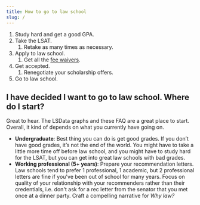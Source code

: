 ```yaml
---
title: How to go to law school
slug: /
---
```


1. Study hard and get a good GPA.
1. Take the LSAT.
    1. Retake as many times as necessary.
1. Apply to law school.
    1. Get all the [fee waivers](/terminology#fee-waiver).
1. Get accepted.
    1. Renegotiate your scholarship offers.
1. Go to law school.

## I have decided I want to go to law school. Where do I start?
Great to hear. The LSData graphs and these FAQ are a great place to start. Overall, it kind of depends on what you currently have going on.

* **Undergraduate**: Best thing you can do is get good grades. If you don’t have good grades, it’s not the end of the world. You might have to take a little more time off before law school, and you might have to study hard for the LSAT, but you can get into great law schools with bad grades.
* **Working professional (5+ years)**: Prepare your recommendation letters. Law schools tend to prefer 1 professional, 1 academic, but 2 professional letters are fine if you've been out of school for many years. Focus on quality of your relationship with your recommenders rather than their credentials, i.e. don't ask for a rec letter from the senator that you met once at a dinner party. Craft a compelling narrative for *Why law?*